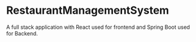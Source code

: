 # RestaurantManagementSystem
A full stack application with React used for frontend and Spring Boot used for Backend.
